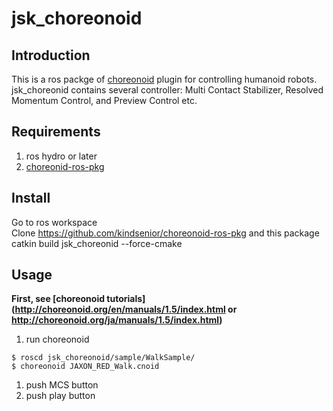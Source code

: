 # jsk_choreonoid
Introduction
------------
This is a ros packge of [choreonoid](http://choreonoid.org/) plugin for controlling humanoid robots.  
jsk_choreonid contains several controller: Multi Contact Stabilizer, Resolved Momentum Control, and Preview Control etc.  

Requirements
------------
1. ros hydro or later
1. [choreonid-ros-pkg](https://github.com/kindsenior/choreonoid-ros-pkg)

Install
-------
Go to ros workspace  
Clone https://github.com/kindsenior/choreonoid-ros-pkg and this package  
catkin build jsk_choreonid --force-cmake  

Usage
-----
**First, see [choreonoid tutorials](http://choreonoid.org/en/manuals/1.5/index.html or http://choreonoid.org/ja/manuals/1.5/index.html)**

1. run choreonoid

  ```
  $ roscd jsk_choreonoid/sample/WalkSample/
  $ choreonoid JAXON_RED_Walk.cnoid
  ```
1. push MCS button
1. push play button
